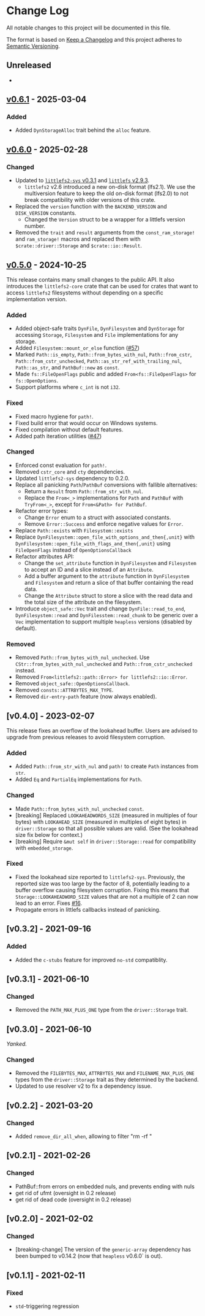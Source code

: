 # Change Log

All notable changes to this project will be documented in this file.

The format is based on [Keep a Changelog](http://keepachangelog.com/)
and this project adheres to [Semantic Versioning](http://semver.org/).

## Unreleased

-

## [v0.6.1](https://github.com/trussed-dev/littlefs2/releases/tag/0.6.1) - 2025-03-04

### Added

- Added `DynStorageAlloc` trait behind the `alloc` feature.

## [v0.6.0](https://github.com/trussed-dev/littlefs2/releases/tag/0.6.0) - 2025-02-28

### Changed

- Updated to [`littlefs2-sys` v0.3.1](https://github.com/trussed-dev/littlefs2-sys/releases/tag/0.3.1) and [`littlefs` v2.9.3](https://github.com/littlefs-project/littlefs/releases/tag/v2.9.3).
  - `littlefs2` v2.6 introduced a new on-disk format (lfs2.1).
    We use the multiversion feature to keep the old on-disk format (lfs2.0) to not break compatibility with older versions of this crate.
- Replaced the `version` function with the `BACKEND_VERSION` and `DISK_VERSION` constants.
  - Changed the `Version` struct to be a wrapper for a littlefs version number.
- Removed the `trait` and `result` arguments from the `const_ram_storage!` and `ram_storage!` macros and replaced them with `$crate::driver::Storage` and `$crate::io::Result`.

## [v0.5.0](https://github.com/trussed-dev/littlefs2/releases/tag/0.5.0) - 2024-10-25

This release contains many small changes to the public API.  It also introduces the
`littlefs2-core` crate that can be used for crates that want to access `littlefs2`
filesystems without depending on a specific implementation version.

### Added
- Added object-safe traits `DynFile`, `DynFilesystem` and `DynStorage` for
  accessing `Storage`, `Filesystem` and `File` implementations for any storage.
- Added `Filesystem::mount_or_else` function ([#57][])
- Marked `Path::is_empty`, `Path::from_bytes_with_nul`, `Path::from_cstr`, `Path::from_cstr_unchecked`, `Path::as_str_ref_with_trailing_nul`, `Path::as_str`, and `PathBuf::new` as `const`.
- Made `fs::FileOpenFlags` public and added `From<fs::FileOpenFlags>` for `fs::OpenOptions`.
- Support platforms where `c_int` is not `i32`.

### Fixed

- Fixed macro hygiene for `path!`.
- Fixed build error that would occur on Windows systems.
- Fixed compilation without default features.
- Added path iteration utilities ([#47][])

### Changed

- Enforced const evaluation for `path!`.
- Removed `cstr_core` and `cty` dependencies.
- Updated `littlefs2-sys` dependency to 0.2.0.
- Replace all panicking `Path`/`PathBuf` conversions with fallible alternatives:
  - Return a `Result` from `Path::from_str_with_nul`.
  - Replace the `From<_>` implementations for `Path` and `PathBuf` with `TryFrom<_>`, except for `From<&Path> for PathBuf`.
- Refactor error types:
  - Change `Error` enum to a struct with associated constants.
  - Remove `Error::Success` and enforce negative values for `Error`.
- Replace `Path::exists` with `Filesystem::exists`
- Replace `DynFilesystem::open_file_with_options_and_then{,unit}` with `DynFilesystem::open_file_with_flags_and_then{,unit}` using `FileOpenFlags` instead of `OpenOptionsCallback`
- Refactor attributes API:
  - Change the `set_attribute` function in `DynFilesystem` and `Filesystem` to accept an ID and a slice instead of an `Attribute`.
  - Add a buffer argument to the `attribute` function in `DynFilesystem` and `Filesystem` and return a slice of that buffer containing the read data.
  - Change the `Attribute` struct to store a slice with the read data and the total size of the attribute on the filesystem.
- Introduce `object_safe::Vec` trait and change `DynFile::read_to_end`, `DynFilesystem::read` and `DynFilesstem::read_chunk` to be generic over a `Vec` implementation to support multiple `heapless` versions (disabled by default).

### Removed

- Removed `Path::from_bytes_with_nul_unchecked`.  Use `CStr::from_bytes_with_nul_unchecked` and `Path::from_cstr_unchecked` instead.
- Removed `From<littlefs2::path::Error> for littlefs2::io::Error`.
- Removed `object_safe::OpenOptionsCallback`.
- Removed `consts::ATTRBYTES_MAX_TYPE`.
- Removed `dir-entry-path` feature (now always enabled).

[#47]: https://github.com/trussed-dev/littlefs2/pull/47
[#57]: https://github.com/trussed-dev/littlefs2/pull/57

## [v0.4.0] - 2023-02-07

This release fixes an overflow of the lookahead buffer.  Users are advised to
upgrade from previous releases to avoid filesystem corruption.

### Added
- Added `Path::from_str_with_nul` and `path!` to create `Path` instances from
  `str`.
- Added `Eq` and `PartialEq` implementations for `Path`.

### Changed
- Made `Path::from_bytes_with_nul_unchecked` `const`.
- [breaking] Replaced `LOOKAHEADWORDS_SIZE` (measured in multiples of four
  bytes) with `LOOKAHEAD_SIZE` (measured in multiples of eight bytes) in
  `driver::Storage` so that all possible values are valid.  (See the lookahead
  size fix below for context.)
- [breaking] Require `&mut self` in `driver::Storage::read` for compatibility
  with `embedded_storage`.

### Fixed
- Fixed the lookahead size reported to `littlefs2-sys`.  Previously, the
  reported size was too large by the factor of 8, potentially leading to a
  buffer overflow causing filesystem corruption.  Fixing this means that
  `Storage::LOOKAHEADWORD_SIZE` values that are not a multiple of 2 can now
  lead to an error.  Fixes [#16].
- Propagate errors in littlefs callbacks instead of panicking.

[#16]: https://github.com/trussed-dev/littlefs2/issues/16

## [v0.3.2] - 2021-09-16

### Added
- Added the `c-stubs` feature for improved `no-std` compatiblity.

## [v0.3.1] - 2021-06-10

### Changed
- Removed the `PATH_MAX_PLUS_ONE` type from the `driver::Storage` trait.

## [v0.3.0] - 2021-06-10

*Yanked.*

### Changed
- Removed the `FILEBYTES_MAX`, `ATTRBYTES_MAX` and `FILENAME_MAX_PLUS_ONE`
  types from the `driver::Storage` trait as they determined by the backend.
- Updated to use resolver v2 to fix a dependency issue.

## [v0.2.2] - 2021-03-20

### Changed
- Added `remove_dir_all_when`, allowing to filter "rm -rf <path>"

## [v0.2.1] - 2021-02-26

### Changed
- PathBuf::from errors on embedded nuls, and prevents ending
  with nuls
- get rid of ufmt (oversight in 0.2 release)
- get rid of dead code (oversight in 0.2 release)

## [v0.2.0] - 2021-02-02

### Changed

- [breaking-change] The version of the `generic-array` dependency has been
  bumped to v0.14.2 (now that `heapless` v0.6.0` is out).

## [v0.1.1] - 2021-02-11

### Fixed

- `std`-triggering regression

[Unreleased]: https://github.com/trussed-dev/littlefs2/compare/0.4.0...HEAD
[0.4.0]: https://github.com/trussed-dev/littlefs2/releases/tag/0.4.0
[0.3.2]: https://github.com/trussed-dev/littlefs2/releases/tag/0.3.2
[0.3.1]: https://github.com/trussed-dev/littlefs2/releases/tag/0.3.1
[0.3.0]: https://github.com/trussed-dev/littlefs2/releases/tag/0.3.0
[0.2.2]: https://github.com/trussed-dev/littlefs2/releases/tag/0.2.2
[0.2.1]: https://github.com/trussed-dev/littlefs2/releases/tag/0.2.1
[0.2.0]: https://github.com/trussed-dev/littlefs2/releases/tag/0.2.0
[0.1.1]: https://github.com/trussed-dev/littlefs2/releases/tag/0.1.0
